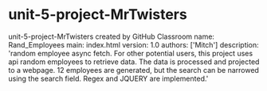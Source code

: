 # unit-5-project-MrTwisters
unit-5-project-MrTwisters created by GitHub Classroom
name: Rand_Employees
main: index.html
version: 1.0
authors: ['Mitch']
description: 'random employee async fetch. For other potential users, this project uses api random employees to retrieve data. The data is processed and projected to a webpage. 12 employees are generated, but the search can be narrowed using the search field. Regex and JQUERY are implemented.'
